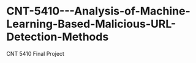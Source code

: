 # CNT-5410---Analysis-of-Machine-Learning-Based-Malicious-URL-Detection-Methods
CNT 5410 Final Project

